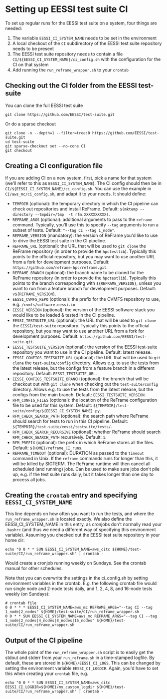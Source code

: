 # Setting up EESSI test suite CI

To set up regular runs for the EESSI test suite on a system, four things are needed:

1. The variable `EESSI_CI_SYSTEM_NAME` needs to be set in the environment
2. A local checkout of the `CI` subdirectory of the EESSI test suite repository needs to be present
3. The EESSI test suite repository needs to contain a file `CI/${EESSI_CI_SYSTEM_NAME}/ci_config.sh` with the configuration for the CI on that system
4. Add running the `run_reframe_wrapper.sh` to your `crontab`

## Checking out the CI folder from the EESSI test-suite
You can clone the full EESSI test suite
```
git clone https://github.com/EESSI/test-suite.git
```
Or do a sparse checkout
```
git clone -n --depth=1 --filter=tree:0 https://github.com/EESSI/test-suite.git
cd test-suite
git sparse-checkout set --no-cone CI
git checkout
```

## Creating a CI configuration file
If you are adding CI on a new system, first, pick a name for that system (we'll refer to this as `EESSI_CI_SYSTEM_NAME`). The CI config should then be in `CI/${EESSI_CI_SYSTEM_NAME}/ci_config.sh`. You can use the example in `CI/aws_mc/ci_config.sh`, and adapt it to your needs.
It should define:
- `TEMPDIR` (optional): the temporary directory in which the CI pipeline can check out repositories and install ReFrame. Default: `$(mktemp --directory --tmpdir=/tmp  -t rfm.XXXXXXXXXX)`.
- `REFRAME_ARGS` (optional): additional arguments to pass to the `reframe` command. Typically, you'll use this to specify `--tag` arguments to run a subset of tests. Default: `"--tag CI --tag 1_node"`.
- `REFRAME_VERSION` (mandatory): the version of ReFrame you'd like to use to drive the EESSI test suite in the CI pipeline.
- `REFRAME_URL` (optional): the URL that will be used to `git clone` the ReFrame repository (in order to provide the `hpctestlib`). Typically this points to the official repository, but you may want to use another URL from a fork for development purposes. Default: `https://github.com/reframe-hpc/reframe.git`.
- `REFRAME_BRANCH` (optional): the branch name to be cloned for the ReFrame repository (in order to provide the `hpctestlib`). Typically this points to the branch corresponding with `${REFRAME_VERSION}`, unless you want to run from a feature branch for development purposes. Default: `v${REFRAME_VERSION}`.
- `EESSI_CVMFS_REPO` (optional): the prefix for the CVMFS repository to use, e.g. `/cvmfs/software.eessi.io`
- `EESSI_VERSION` (optional): the version of the EESSI software stack you would like to be loaded & tested in the CI pipeline.
- `EESSI_TESTSUITE_URL` (optional): the URL that will be used to `git clone` the `EESSI/test-suite` repository. Typically this points to the official repository, but you may want to use another URL from a fork for development purposes. Default: `https://github.com/EESSI/test-suite.git`.
- `EESSI_TESTSUITE_VERSION` (optional): the version of the EESSI test-suite repository you want to use in the CI pipeline. Default: latest release.
- `EESSI_CONFIGS_TESTSUITE_URL` (optional): the URL that will be used to `git clone` the `test-suite/config` directory. Allows e.g. to use the tests from the latest release, but the configs from a feature branch in a different repository. Default: `EESSI_TESTSUITE_URL`.
- `EESSI_CONFIGS_TESTSUITE_BRANCH` (optional): the branch that will be checkout out with `git clone` when checking out the `test-suite/config` directory. Allows e.g. to use the tests from the latest release, but the configs from the main branch. Default: `EESSI_TESTSUITE_VERSION`.
- `RFM_CONFIG_FILES` (optional): the location of the ReFrame configuration file to be used for this system. Default: `${TEMPDIR}/test-suite/config/${EESSI_CI_SYSTEM_NAME}.py`.
- `RFM_CHECK_SEARCH_PATH` (optional): the search path where ReFrame should search for tests to run in this CI pipeline. Default: `${TEMPDIR}/test-suite/eessi/testsuite/tests/`.
- `RFM_CHECK_SEARCH_RECURSIVE` (optional): whether ReFrame should search `RFM_CHECK_SEARCH_PATH` recursively. Default: `1`.
- `RFM_PREFIX` (optional): the prefix in which ReFrame stores all the files. Default: `${HOME}/reframe_CI_runs`.
- `REFRAME_TIMEOUT` (optional): DURATION as passed to the `timeout` command in Unix. If the `reframe` commands runs for longer than this, it will be killed by SIGTERM. The ReFrame runtime will then cancel all scheduled (and running) jobs. Can be used to make sure jobs don't pile up, e.g. if the test suite runs daily, but it takes longer than one day to process all jobs.

## Creating the `crontab` entry and specifying `EESSI_CI_SYSTEM_NAME`
This line depends on how often you want to run the tests, and where the `run_reframe_wrapper.sh` is located exactly. We also define the EESSI_CI_SYSTEM_NAME in this entry, as cronjobs don't normally read your `.bashrc` (and thus we need a different way of specifying this environment variable).
 Assuming you checked out the EESSI test suite repository in your home dir:
```
echo "0 0 * * SUN EESSI_CI_SYSTEM_NAME=aws_citc ${HOME}/test-suite/CI/run_reframe_wrapper.sh" | crontab -
```
Would create a cronjob running weekly on Sundays. See the crontab manual for other schedules.

Note that you can overwrite the settings in the ci_config.sh by setting environment variables in the crontab. E.g. the following crontab file would run single node and 2-node tests daily, and 1, 2, 4, 8, and 16-node tests weekly (on Sundays):
```
# crontab file
0 0 * * * EESSI_CI_SYSTEM_NAME=aws_mc REFRAME_ARGS="--tag CI --tag 1_node|2_nodes" ${HOME}/test-suite/CI/run_reframe_wrapper.sh
0 0 * * SUN EESSI_CI_SYSTEM_NAME=aws_mc REFRAME_ARGS="--tag CI --tag 1_node|2_nodes|4_nodes|8_nodes|16_nodes" ${HOME}/test-suite/CI/run_reframe_wrapper.sh
```

## Output of the CI pipeline
The whole point of the `run_reframe_wrapper.sh` script is to easily get the stdout and stderr from your `run_reframe.sh` in a time-stamped logfile. By default, these are stored in `${HOME}/EESSI_CI_LOGS`. This can be changed by setting the environment variable `EESSI_CI_LOGDIR`. Again, you'd have to set this when creating your `crontab` file, e.g.
```
echo "0 0 * * SUN EESSI_CI_SYSTEM_NAME=aws_citc EESSI_CI_LOGDIR=${HOME}/my_custom_logdir ${HOME}/test-suite/CI/run_reframe_wrapper.sh" | crontab -
```
